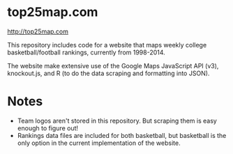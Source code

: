 top25map.com
============

http://top25map.com

This repository includes code for a website that maps weekly college basketball/football rankings, currently from 1998-2014. 

The website make extensive use of the Google Maps JavaScript API (v3), knockout.js, and R (to do the data scraping and formatting into JSON).


Notes
=======

* Team logos aren't stored in this repository. But scraping them is easy enough to figure out!
* Rankings data files are included for both basketball, but basketball is the only option in the current implementation of the website.
